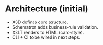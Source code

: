 # Architecture (initial)

- XSD defines core structure.
- Schematron adds business-rule validation.
- XSLT renders to HTML (card-style).
- CLI + CI to be wired in next steps.
